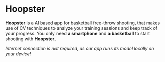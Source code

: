# Hoopster
**Hoopster** is a AI based app for basketball free-throw shooting, that makes use of CV techniques to analyze your training sessions and keep track of your progress.
You only need **a smartphone** and **a basketball** to start shooting with **Hoopster**. 

*Internet connection is not required, as our app runs its model locally on your device!*



